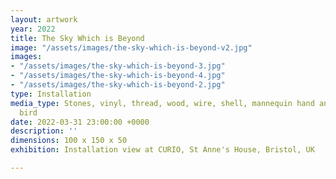 ```yaml
---
layout: artwork
year: 2022
title: The Sky Which is Beyond
image: "/assets/images/the-sky-which-is-beyond-v2.jpg"
images:
- "/assets/images/the-sky-which-is-beyond-3.jpg"
- "/assets/images/the-sky-which-is-beyond-4.jpg"
- "/assets/images/the-sky-which-is-beyond-2.jpg"
type: Installation
media_type: Stones, vinyl, thread, wood, wire, shell, mannequin hand and taxidermy
  bird
date: 2022-03-31 23:00:00 +0000
description: ''
dimensions: 100 x 150 x 50
exhibition: Installation view at CURIO, St Anne's House, Bristol, UK

---
```

